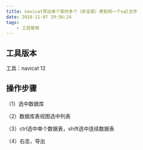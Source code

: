 ```yaml
---
title: navicat导出单个库的多个（非全部）表到同一个sql文件
date: 2018-11-07 19:56:24
tags: 
    - 工具使用
---
```

<meta name="referrer" content="no-referrer" />

## 工具版本

工具：navicat 12

## 操作步骤

（1）选中数据库

（2）数据库表视图选中列表

（3）ctrl选中单个数据表，shift选中连续数据表

（4）右击，导出